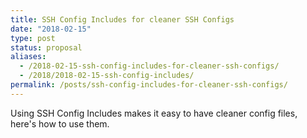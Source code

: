 ```yaml
---
title: SSH Config Includes for cleaner SSH Configs
date: "2018-02-15"
type: post
status: proposal
aliases:
  - /2018-02-15-ssh-config-includes-for-cleaner-ssh-configs/
  - /2018/2018-02-15-ssh-config-includes/
permalink: /posts/ssh-config-includes-for-cleaner-ssh-configs/
---
```


Using SSH Config Includes makes it easy to have cleaner config files, here's how to use them.
